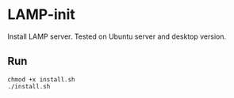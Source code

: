 # LAMP-init
Install LAMP server.
Tested on Ubuntu server and desktop version.

## Run
```
chmod +x install.sh
./install.sh
```
